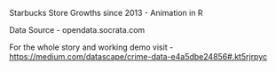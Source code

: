 Starbucks Store Growths since 2013  - Animation in R

Data Source - opendata.socrata.com 

For the whole story and working demo visit - https://medium.com/datascape/crime-data-e4a5dbe24856#.kt5rjrpyc
